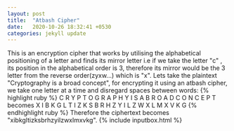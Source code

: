 ```yaml
---
layout: post
title:  "Atbash Cipher"
date:   2020-10-26 18:32:41 +0530
categories: jekyll update
---
```

This is an encryption cipher that works by utilising the alphabetical positioning of a letter and finds its mirror letter i.e if we take the letter "c" , its position in the alphabetical order is 3, therefore its mirror would be the 3 letter from the reverse order(zyxw...) which is "x".
Lets take the plaintext "Cryptography is a broad concept", for encrypting it using an atbash cipher, we take one letter at a time and disregard spaces between words:
{% highlight ruby %}
C R Y P T O G R A P H Y I S A B R O A D C O N C E P T
becomes 
X I B K G L T I Z K S B R H Z Y I L Z W X L M X V K G
{% endhighlight ruby %}
Therefore the ciphertext becomes "xibkgltizksbrhzyilzwxlmxvkg".
{% include inputbox.html %}